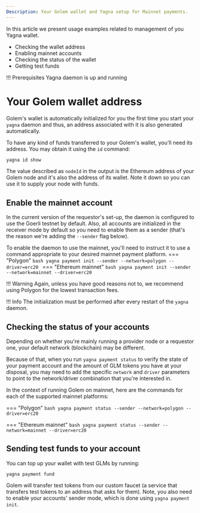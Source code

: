 ```yaml
---
Description: Your Golem wallet and Yagna setup for Mainnet payments.
---
```


In this article we present usage examples related to management of you Yagna wallet.

* Checking the wallet address
* Enabling mainnet accounts
* Checking the status of the wallet
* Getting test funds


!!! Prerequisites
Yagna daemon is up and running

# Your Golem wallet address

Golem's wallet is automatically initialized for you the first time you start your `yagna` daemon and thus, an address associated with it is also generated automatically.

To have any kind of funds transferred to your Golem's wallet, you'll need its address. You may obtain it using the `id` command:

```bash
yagna id show
```

The value described as `nodeId` in the output is the Ethereum address of your Golem node and it's also the address of its wallet. Note it down so you can use it to supply your node with funds.


## Enable the mainnet account

In the current version of the requestor's set-up, the daemon is configured to use the Goerli testnet by default. Also, all accounts are initialized in the receiver mode by default so you need to enable them as a sender (that's the reason we're adding the `--sender` flag below).

To enable the daemon to use the mainnet, you'll need to instruct it to use a command appropriate to your desired mainnet payment platform.
=== "Polygon"
    ```bash
    yagna payment init --sender --network=polygon --driver=erc20
    ```
=== "Ethereum mainnet"
    ```bash
    yagna payment init --sender --network=mainnet --driver=erc20
    ```

!!! Warning
Again, unless you have good reasons not to, we recommend using Polygon for the lowest transaction fees.

!!! Info
The initialization must be performed after every restart of the `yagna` daemon.

## Checking the status of your accounts

Depending on whether you're mainly running a provider node or a requestor one, your default network (blockchain) may be different.

Because of that, when you run `yagna payment status` to verify the state of your payment account and the amount of GLM tokens you have at your disposal, you may need to add the specific `network` and `driver` parameters to point to the network/driver combination that you're interested in.

In the context of running Golem on mainnet, here are the commands for each of the supported mainnet platforms:

=== "Polygon"
    ```bash
    yagna payment status --sender --network=polygon --driver=erc20
    ```

=== "Ethereum mainnet"
    ```bash
    yagna payment status --sender --network=mainnet --driver=erc20
    ```

## Sending test funds to your account

You can top up your wallet with test GLMs by running:

```bach
yagna payment fund
```

Golem will transfer test tokens from our custom faucet (a service that transfers test tokens to an address that asks for them).
Note, you also need to enable your accounts' sender mode, which is done using `yagna payment init`. 


